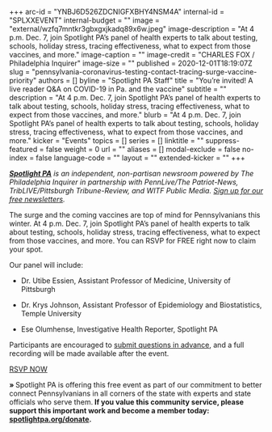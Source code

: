 +++
arc-id = "YNBJ6D526ZDCNIGFXBHY4NSM4A"
internal-id = "SPLXXEVENT"
internal-budget = ""
image = "external/wzfq7mntkr3gbxgxjkadq89x6w.jpeg"
image-description = "At 4 p.m. Dec. 7, join Spotlight PA’s panel of health experts to talk about testing, schools, holiday stress, tracing effectiveness, what to expect from those vaccines, and more."
image-caption = ""
image-credit = "CHARLES FOX / Philadelphia Inquirer"
image-size = ""
published = 2020-12-01T18:19:07Z
slug = "pennsylvania-coronavirus-testing-contact-tracing-surge-vaccine-priority"
authors = []
byline = "Spotlight PA Staff"
title = "You’re invited! A live reader Q&A on COVID-19 in Pa. and the vaccine"
subtitle = ""
description = "At 4 p.m. Dec. 7, join Spotlight PA’s panel of health experts to talk about testing, schools, holiday stress, tracing effectiveness, what to expect from those vaccines, and more."
blurb = "At 4 p.m. Dec. 7, join Spotlight PA’s panel of health experts to talk about testing, schools, holiday stress, tracing effectiveness, what to expect from those vaccines, and more."
kicker = "Events"
topics = []
series = []
linktitle = ""
suppress-featured = false
weight = 0
url = ""
aliases = []
modal-exclude = false
no-index = false
language-code = ""
layout = ""
extended-kicker = ""
+++

<a href="https://www.spotlightpa.org/"><i><b>Spotlight PA</b></i></a><i> is an independent, non-partisan newsroom powered by The Philadelphia Inquirer in partnership with PennLive/The Patriot-News, TribLIVE/Pittsburgh Tribune-Review, and WITF Public Media. </i><a href="https://www.spotlightpa.org/newsletters"><i>Sign up for our free newsletters</i></a><i>.</i>

The surge and the coming vaccines are top of mind for Pennsylvanians this winter. At 4 p.m. Dec. 7, join Spotlight PA’s panel of health experts to talk about testing, schools, holiday stress, tracing effectiveness, what to expect from those vaccines, and more. You can <a data-gone="https://inquirer.zoom.us/webinar/register/7116067556656/WN_SyBUm0bFTmmriU_7RhmmKA">RSVP for FREE right now to claim your spot</a>.

Our panel will include:

- Dr. Utibe Essien, Assistant Professor of Medicine, University of Pittsburgh

- Dr. Krys Johnson, Assistant Professor of Epidemiology and Biostatistics, Temple University

- Ese Olumhense, Investigative Health Reporter, Spotlight PA

Participants are encouraged to <a href="mailto:cbaxter@spotlightpa.org" target=_blank>submit questions in advance</a>, and a full recording will be made available after the event.

<a href="https://inquirer.zoom.us/webinar/register/7116067556656/WN_SyBUm0bFTmmriU_7RhmmKA" target=_blank>RSVP NOW</a>

<b>» </b>Spotlight PA is offering this free event as part of our commitment to better connect Pennsylvanians in all corners of the state with experts and state officials who serve them.<b> If you value this community service, please support this important work and become a member today: </b><a href="http://checkout.fundjournalism.org/memberform?org_id=spotlightpa&campaign=7015G0000003ZrjQAE"><b>spotlightpa.org/donate</b></a><b>.</b>
